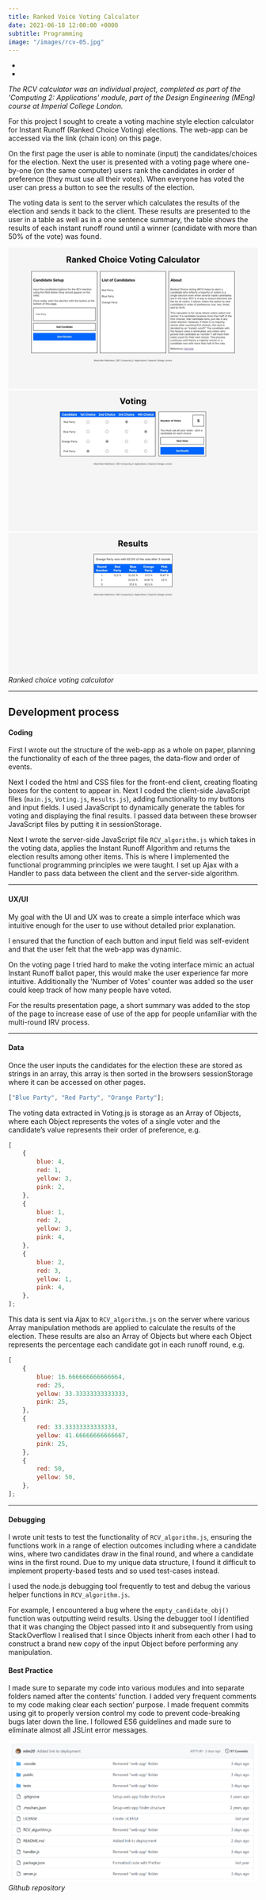 ```yaml
---
title: Ranked Voice Voting Calculator
date: 2021-06-18 12:00:00 +0000
subtitle: Programming
image: "/images/rcv-05.jpg"
---
```


<div class="sidebar__social">
  <ul class="sidebar__social__list list-reset">
    <li class="sidebar__social__item">
      <a class="sidebar__social__link" href="https://ranked-choice-voting.glitch.me/" target="_blank" rel="noopener"
        aria-label="Website link"><i class="fa-solid fa-link"></i></a>
    </li>
    <li class="sidebar__social__item">
      <a class="sidebar__social__link" href="https://github.com/mlm20/Ranked-Choice-Voting-Web-App" target="_blank" rel="noopener"
        aria-label="Github link"><i class="fa-brands fa-github"></i></a>
    </li>
  </ul>
</div>

<em>The RCV calculator was an individual project, completed as part of the 'Computing 2: Applications' module, part of the Design Engineering (MEng) course at Imperial College London.</em>

For this project I sought to create a voting machine style election calculator for Instant Runoff (Ranked Choice Voting) elections. The web-app can be accessed via the link (chain icon) on this page.

On the first page the user is able to nominate (input) the candidates/choices for the election. Next the user is presented with a voting page where one-by-one (on the same computer) users rank the candidates in order of preference (they must use all their votes). When everyone has voted the user can press a button to see the results of the election.

The voting data is sent to the server which calculates the results of the election and sends it back to the client. These results are presented to the user in a table as well as in a one sentence summary, the table shows the results of each instant runoff round until a winner (candidate with more than 50% of the vote) was found.

<div class="gallery-box">
  <div class="gallery gallery-columns-3">
    <img src="/images/rcv-01.jpeg" loading="lazy" alt="Project">
    <img src="/images/rcv-02.jpeg" loading="lazy" alt="Project">
    <img src="/images/rcv-03.jpeg" loading="lazy" alt="Project">
  </div>
  <em>Ranked choice voting calculator</em>
</div>

---

## Development process

#### Coding

First I wrote out the structure of the web-app as a whole on paper, planning the functionality of each of the three pages, the data-flow and order of events.

Next I coded the html and CSS files for the front-end client, creating floating boxes for the content to appear in. Next I coded the client-side JavaScript files (`main.js`, `Voting.js`, `Results.js`), adding functionality to my buttons and input fields. I used JavaScript to dynamically generate the tables for voting and displaying the final results. I passed data between these browser JavaScript files by putting it in sessionStorage.

Next I wrote the server-side JavaScript file `RCV_algorithm.js` which takes in the voting data, applies the Instant Runoff Algorithm and returns the election results among other items. This is where I implemented the functional programming principles we were taught. I set up Ajax with a Handler to pass data between the client and the server-side algorithm.

---

#### UX/UI

My goal with the UI and UX was to create a simple interface which was intuitive enough for the user to use without detailed prior explanation.

I ensured that the function of each button and input field was self-evident and that the user felt that the web-app was dynamic.

On the voting page I tried hard to make the voting interface mimic an actual Instant Runoff ballot paper, this would make the user experience far more intuitive. Additionally the 'Number of Votes' counter was added so the user could keep track of how many people have voted.

For the results presentation page, a short summary was added to the stop of the page to increase ease of use of the app for people unfamiliar with the multi-round IRV process.

---

#### Data

Once the user inputs the candidates for the election these are stored as strings in an array, this array is then sorted in the browsers sessionStorage where it can be accessed on other pages.

```js
["Blue Party", "Red Party", "Orange Party"];
```

The voting data extracted in Voting.js is storage as an Array of Objects, where each Object represents the votes of a single voter and the candidate’s value represents their order of preference, e.g.

```js
[
    {
        blue: 4,
        red: 1,
        yellow: 3,
        pink: 2,
    },
    {
        blue: 1,
        red: 2,
        yellow: 3,
        pink: 4,
    },
    {
        blue: 2,
        red: 3,
        yellow: 1,
        pink: 4,
    },
];
```

This data is sent via Ajax to `RCV_algorithm.js` on the server where various Array manipulation methods are applied to calculate the results of the election. These results are also an Array of Objects but where each Object represents the percentage each candidate got in each runoff round, e.g.

```js
[
    {
        blue: 16.666666666666664,
        red: 25,
        yellow: 33.33333333333333,
        pink: 25,
    },
    {
        red: 33.33333333333333,
        yellow: 41.66666666666667,
        pink: 25,
    },
    {
        red: 50,
        yellow: 50,
    },
];
```

---

#### Debugging

I wrote unit tests to test the functionality of `RCV_algorithm.js`, ensuring the functions work in a range of election outcomes including where a candidate wins, where two candidates draw in the final round, and where a candidate wins in the first round. Due to my unique data structure, I found it difficult to implement property-based tests and so used test-cases instead.

I used the node.js debugging tool frequently to test and debug the various helper functions in `RCV_algorithm.js`.

For example, I encountered a bug where the `empty_candidate_obj()` function was outputting weird results. Using the debugger tool I identified that it was changing the Object passed into it and subsequently from using StackOverflow I realised that I since Objects inherit from each other I had to construct a brand new copy of the input Object before performing any manipulation.

#### Best Practice

I made sure to separate my code into various modules and into separate folders named after the contents’ function. I added very frequent comments to my code making clear each section’ purpose. I made frequent commits using git to properly version control my code to prevent code-breaking bugs later down the line. I followed ES6 guidelines and made sure to eliminate almost all JSLint error messages.

![Visual Sound system diagram](/images/rcv-04.png)
*Github repository*
